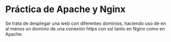 # Práctica de Apache y Nginx
Se trata de desplegar una web con diferentes dominios, haciendo uso de en al menos un dominio de una conexión https con ssl tanto en Nginx como en Apache.
